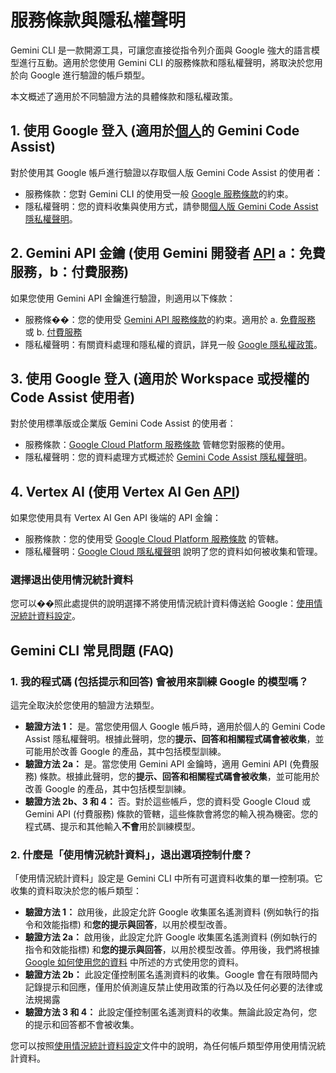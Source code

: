 # 服務條款與隱私權聲明

Gemini CLI 是一款開源工具，可讓您直接從指令列介面與 Google 強大的語言模型進行互動。適用於您使用 Gemini CLI 的服務條款和隱私權聲明，將取決於您用於向 Google 進行驗證的帳戶類型。

本文概述了適用於不同驗證方法的具體條款和隱私權政策。

## 1. 使用 Google 登入 (適用於[個人](https://developers.google.com/gemini-code-assist/docs/overview#supported-features-gca)的 Gemini Code Assist)

對於使用其 Google 帳戶進行驗證以存取個人版 Gemini Code Assist 的使用者：

- 服務條款：您對 Gemini CLI 的使用受一般 [Google 服務條款](https://policies.google.com/terms?hl=zh-TW)的約束。
- 隱私權聲明：您的資料收集與使用方式，請參閱[個人版 Gemini Code Assist 隱私權聲明](https://developers.google.com/gemini-code-assist/resources/privacy-notice-gemini-code-assist-individuals)。

## 2. Gemini API 金鑰 (使用 Gemini 開發者 [API](https://ai.google.dev/gemini-api/docs) a：免費服務，b：付費服務)

如果您使用 Gemini API 金鑰進行驗證，則適用以下條款：

- 服務條��：您的使用受 [Gemini API 服務條款](https://ai.google.dev/gemini-api/terms)的約束。適用於 a. [免費服務](https://ai.google.dev/gemini-api/terms#unpaid-services) 或 b. [付費服務](https://ai.google.dev/gemini-api/terms#paid-services)
- 隱私權聲明：有關資料處理和隱私權的資訊，詳見一般 [Google 隱私權政策](https://policies.google.com/privacy)。

## 3. 使用 Google 登入 (適用於 Workspace 或授權的 Code Assist 使用者)

對於使用標準版或企業版 Gemini Code Assist 的使用者：

- 服務條款：[Google Cloud Platform 服務條款](https://cloud.google.com/terms) 管轄您對服務的使用。
- 隱私權聲明：您的資料處理方式概述於 [Gemini Code Assist 隱私權聲明](https://developers.google.com/gemini-code-assist/resources/privacy-notices)。

## 4. Vertex AI (使用 Vertex AI Gen [API](https://cloud.google.com/vertex-ai/generative-ai/docs/reference/rest))

如果您使用具有 Vertex AI Gen API 後端的 API 金鑰：

- 服務條款：您的使用受 [Google Cloud Platform 服務條款](https://cloud.google.com/terms/service-terms/) 的管轄。
- 隱私權聲明：[Google Cloud 隱私權聲明](https://cloud.google.com/terms/cloud-privacy-notice) 說明了您的資料如何被收集和管理。

### 選擇退出使用情況統計資料

您可以��照此處提供的說明選擇不將使用情況統計資料傳送給 Google：[使用情況統計資料設定](./cli/configuration.md#usage-statistics)。

## Gemini CLI 常見問題 (FAQ)

### 1. 我的程式碼 (包括提示和回答) 會被用來訓練 Google 的模型嗎？

這完全取決於您使用的驗證方法類型。

- **驗證方法 1：** 是。當您使用個人 Google 帳戶時，適用於個人的 Gemini Code Assist 隱私權聲明。根據此聲明，您的**提示、回答和相關程式碼會被收集**，並可能用於改善 Google 的產品，其中包括模型訓練。
- **驗證方法 2a：** 是。當您使用 Gemini API 金鑰時，適用 Gemini API (免費服務) 條款。根據此聲明，您的**提示、回答和相關程式碼會被收集**，並可能用於改善 Google 的產品，其中包括模型訓練。
- **驗證方法 2b、3 和 4：** 否。對於這些帳戶，您的資料受 Google Cloud 或 Gemini API (付費服務) 條款的管轄，這些條款會將您的輸入視為機密。您的程式碼、提示和其他輸入**不會**用於訓練模型。

### 2. 什麼是「使用情況統計資料」，退出選項控制什麼？

「使用情況統計資料」設定是 Gemini CLI 中所有可選資料收集的單一控制項。它收集的資料取決於您的帳戶類型：

- **驗證方法 1：** 啟用後，此設定允許 Google 收集匿名遙測資料 (例如執行的指令和效能指標) 和**您的提示與回答**，以用於模型改善。
- **驗證方法 2a：** 啟用後，此設定允許 Google 收集匿名遙測資料 (例如執行的指令和效能指標) 和**您的提示與回答**，以用於模型改善。停用後，我們將根據 [Google 如何使用您的資料](https://ai.google.dev/gemini-api/terms#data-use-unpaid) 中所述的方式使用您的資料。
- **驗證方法 2b：** 此設定僅控制匿名遙測資料的收集。Google 會在有限時間內記錄提示和回應，僅用於偵測違反禁止使用政策的行為以及任何必要的法律或法規揭露
- **驗證方法 3 和 4：** 此設定僅控制匿名遙測資料的收集。無論此設定為何，您的提示和回答都不會被收集。

您可以按照[使用情況統計資料設定](./cli/configuration.md#usage-statistics)文件中的說明，為任何帳戶類型停用使用情況統計資料。